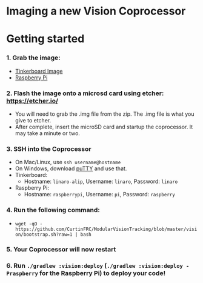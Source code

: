 Imaging a new Vision Coprocessor
===

# Getting started
### 1. Grab the image:
  - [Tinkerboard Image](http://dlcdnet.asus.com/pub/ASUS/mb/Linux/Tinker_Board_2GB/20170417-tinker-board-linaro-stretch-alip-v1.8.zip)
  - [Raspberry Pi](https://downloads.raspberrypi.org/raspbian_lite_latest)
### 2. Flash the image onto a microsd card using etcher: https://etcher.io/
  - You will need to grab the .img file from the zip. The .img file is what you give to etcher.
  - After complete, insert the microSD card and startup the coprocessor. It may take a minute or two.
### 3. SSH into the Coprocessor
  - On Mac/Linux, use `ssh username@hostname`
  - On Windows, download [puTTY](https://the.earth.li/~sgtatham/putty/latest/w64/putty-64bit-0.70-installer.msi) and use that.
  - Tinkerboard:
    - Hostname: `linaro-alip`, Username: `linaro`, Password: `linaro`
  - Raspberry Pi:
    - Hostname: `raspberrypi`, Username: `pi`, Password: `raspberry`
### 4. Run the following command:
  - `wget -qO - https://github.com/CurtinFRC/ModularVisionTracking/blob/master/vision/bootstrap.sh?raw=1 | bash`
### 5. Your Coprocessor will now restart
### 6. Run `./gradlew :vision:deploy` (`./gradlew :vision:deploy -Praspberry` for the Raspberry Pi) to deploy your code!
